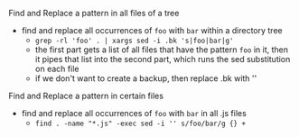 
Find and Replace a pattern in all files of a tree
- find and replace all occurrences of `foo` with `bar` within a directory tree
	- `grep -rl 'foo' . | xargs sed -i .bk 's|foo|bar|g'`
	- the first part gets a list of all files that have the pattern `foo` in it, then it pipes that list into the second part, which runs the sed substitution on each file
	- if we don't want to create a backup, then replace .bk with ''

Find and Replace a pattern in certain files
- find and replace all occurrences of `foo` with `bar` in all .js files
	- `find . -name "*.js" -exec sed -i '' s/foo/bar/g {} +`
